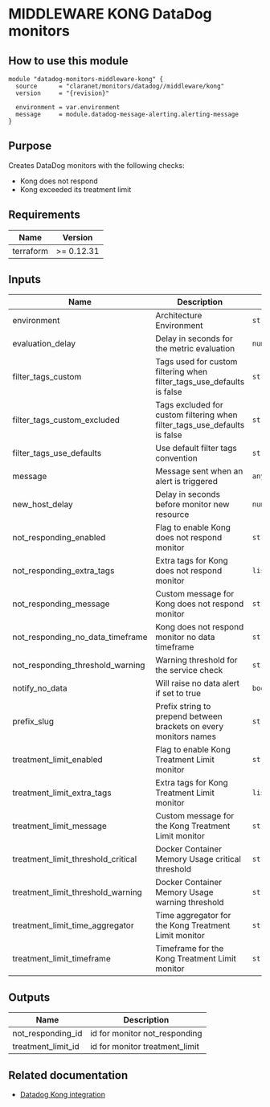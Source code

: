 # MIDDLEWARE KONG DataDog monitors

## How to use this module

```hcl
module "datadog-monitors-middleware-kong" {
  source      = "claranet/monitors/datadog//middleware/kong"
  version     = "{revision}"

  environment = var.environment
  message     = module.datadog-message-alerting.alerting-message
}

```

## Purpose

Creates DataDog monitors with the following checks:

- Kong does not respond
- Kong exceeded its treatment limit

## Requirements

| Name | Version |
|------|---------|
| terraform | >= 0.12.31 |

## Inputs

| Name | Description | Type | Default | Required |
|------|-------------|------|---------|:--------:|
| environment | Architecture Environment | `string` | n/a | yes |
| evaluation\_delay | Delay in seconds for the metric evaluation | `number` | `15` | no |
| filter\_tags\_custom | Tags used for custom filtering when filter\_tags\_use\_defaults is false | `string` | `"*"` | no |
| filter\_tags\_custom\_excluded | Tags excluded for custom filtering when filter\_tags\_use\_defaults is false | `string` | `""` | no |
| filter\_tags\_use\_defaults | Use default filter tags convention | `string` | `"true"` | no |
| message | Message sent when an alert is triggered | `any` | n/a | yes |
| new\_host\_delay | Delay in seconds before monitor new resource | `number` | `300` | no |
| not\_responding\_enabled | Flag to enable Kong does not respond monitor | `string` | `"true"` | no |
| not\_responding\_extra\_tags | Extra tags for Kong does not respond monitor | `list(string)` | `[]` | no |
| not\_responding\_message | Custom message for Kong does not respond monitor | `string` | `""` | no |
| not\_responding\_no\_data\_timeframe | Kong does not respond monitor no data timeframe | `string` | `10` | no |
| not\_responding\_threshold\_warning | Warning threshold for the service check | `string` | `3` | no |
| notify\_no\_data | Will raise no data alert if set to true | `bool` | `true` | no |
| prefix\_slug | Prefix string to prepend between brackets on every monitors names | `string` | `""` | no |
| treatment\_limit\_enabled | Flag to enable Kong Treatment Limit monitor | `string` | `"true"` | no |
| treatment\_limit\_extra\_tags | Extra tags for Kong Treatment Limit monitor | `list(string)` | `[]` | no |
| treatment\_limit\_message | Custom message for the Kong Treatment Limit monitor | `string` | `""` | no |
| treatment\_limit\_threshold\_critical | Docker Container Memory Usage  critical threshold | `string` | `20` | no |
| treatment\_limit\_threshold\_warning | Docker Container Memory Usage warning threshold | `string` | `0` | no |
| treatment\_limit\_time\_aggregator | Time aggregator for the Kong Treatment Limit monitor | `string` | `"min"` | no |
| treatment\_limit\_timeframe | Timeframe for the Kong Treatment Limit monitor | `string` | `"last_15m"` | no |

## Outputs

| Name | Description |
|------|-------------|
| not\_responding\_id | id for monitor not\_responding |
| treatment\_limit\_id | id for monitor treatment\_limit |

## Related documentation

* [Datadog Kong integration](https://docs.datadoghq.com/integrations/kong/)

